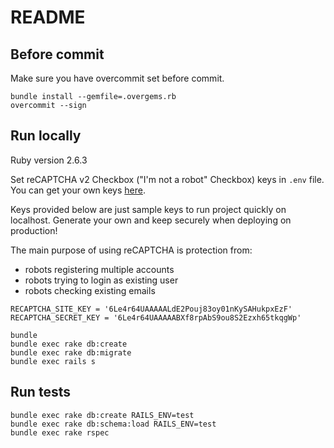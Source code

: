 # README

## Before commit

Make sure you have overcommit set before commit.

```
bundle install --gemfile=.overgems.rb
overcommit --sign
```

## Run locally

Ruby version 2.6.3

Set reCAPTCHA v2 Checkbox ("I'm not a robot" Checkbox) keys in `.env` file.
You can get your own keys [here](https://www.google.com/recaptcha).

Keys provided below are just sample keys to run project quickly on localhost.
Generate your own and keep securely when deploying on production!

The main purpose of using reCAPTCHA is protection from:
 - robots registering multiple accounts
 - robots trying to login as existing user
 - robots checking existing emails

```
RECAPTCHA_SITE_KEY = '6Le4r64UAAAAALdE2Pouj83oy01nKySAHukpxEzF'
RECAPTCHA_SECRET_KEY = '6Le4r64UAAAAABXf8rpAbS9ou8S2Ezxh65tkqgWp'
```

```shell
bundle
bundle exec rake db:create
bundle exec rake db:migrate
bundle exec rails s
```

## Run tests

```shell
bundle exec rake db:create RAILS_ENV=test
bundle exec rake db:schema:load RAILS_ENV=test
bundle exec rake rspec
```

